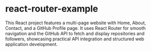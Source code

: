 # react-router-example
This React project features a multi-page website with Home, About, Contact, and a GitHub Profile page. It uses React Router for smooth navigation and the GitHub API to fetch and display repositories and followers, showcasing practical API integration and structured web application development.
